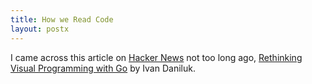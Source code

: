 ```yaml
---
title: How we Read Code
layout: postx
---
```


I came across this article on [Hacker News](https://news.ycombinator.com) not too long ago, 
[Rethinking Visual Programming with Go](https://divan.dev/posts/visual_programming_go/) by 
Ivan Daniluk.